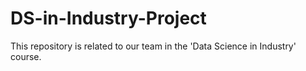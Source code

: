 # DS-in-Industry-Project
This repository is related to our team in the 'Data Science in Industry' course.

